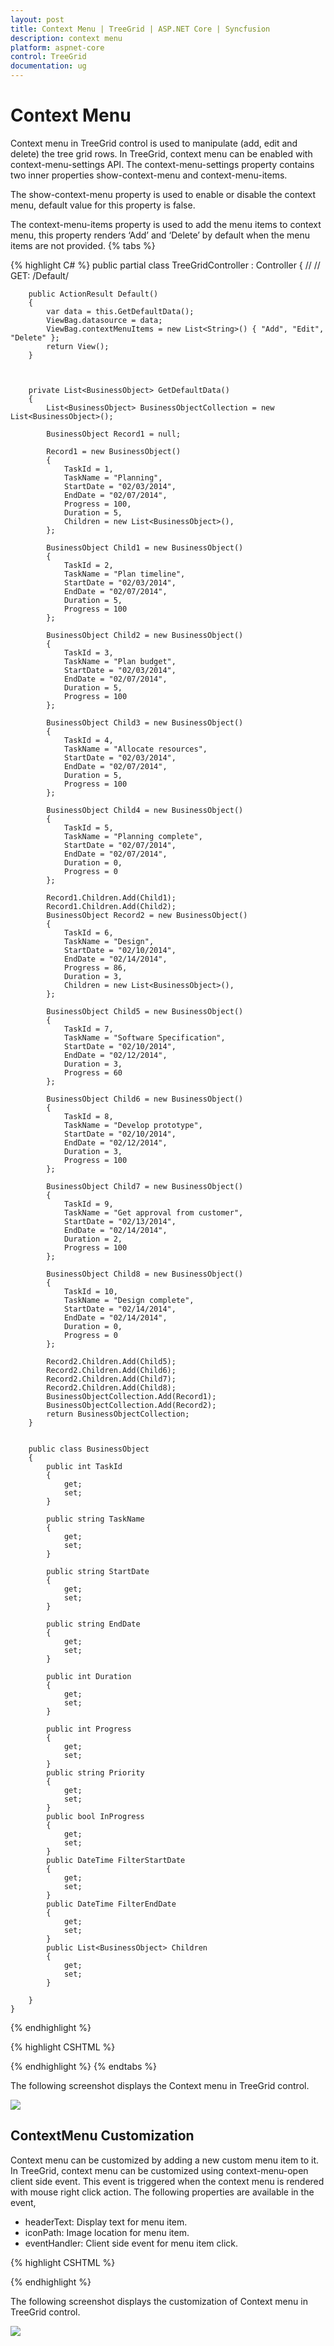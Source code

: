 ```yaml
---
layout: post
title: Context Menu | TreeGrid | ASP.NET Core | Syncfusion
description: context menu
platform: aspnet-core
control: TreeGrid
documentation: ug
---
```


# Context Menu

Context menu in TreeGrid control is used to manipulate (add, edit and delete) the tree grid rows. In TreeGrid, context menu can be enabled with context-menu-settings API. The context-menu-settings property contains two inner properties show-context-menu and context-menu-items.

The show-context-menu  property is used to enable or disable the context menu, default value for this property is false.

The  context-menu-items property is used to add the menu items to context menu, this property renders ‘Add’ and ‘Delete’ by default when the menu items are not provided.
{% tabs %}

{% highlight C# %}
public partial class TreeGridController : Controller
    {
        //
        // GET: /Default/

        public ActionResult Default()
        {
            var data = this.GetDefaultData();
            ViewBag.datasource = data;
            ViewBag.contextMenuItems = new List<String>() { "Add", "Edit", "Delete" };
            return View();
        }



        private List<BusinessObject> GetDefaultData()
        {
            List<BusinessObject> BusinessObjectCollection = new List<BusinessObject>();

            BusinessObject Record1 = null;

            Record1 = new BusinessObject()
            {
                TaskId = 1,
                TaskName = "Planning",
                StartDate = "02/03/2014",
                EndDate = "02/07/2014",
                Progress = 100,
                Duration = 5,
                Children = new List<BusinessObject>(),
            };

            BusinessObject Child1 = new BusinessObject()
            {
                TaskId = 2,
                TaskName = "Plan timeline",
                StartDate = "02/03/2014",
                EndDate = "02/07/2014",
                Duration = 5,
                Progress = 100
            };

            BusinessObject Child2 = new BusinessObject()
            {
                TaskId = 3,
                TaskName = "Plan budget",
                StartDate = "02/03/2014",
                EndDate = "02/07/2014",
                Duration = 5,
                Progress = 100
            };

            BusinessObject Child3 = new BusinessObject()
            {
                TaskId = 4,
                TaskName = "Allocate resources",
                StartDate = "02/03/2014",
                EndDate = "02/07/2014",
                Duration = 5,
                Progress = 100
            };

            BusinessObject Child4 = new BusinessObject()
            {
                TaskId = 5,
                TaskName = "Planning complete",
                StartDate = "02/07/2014",
                EndDate = "02/07/2014",
                Duration = 0,
                Progress = 0
            };

            Record1.Children.Add(Child1);
            Record1.Children.Add(Child2);
            BusinessObject Record2 = new BusinessObject()
            {
                TaskId = 6,
                TaskName = "Design",
                StartDate = "02/10/2014",
                EndDate = "02/14/2014",
                Progress = 86,
                Duration = 3,
                Children = new List<BusinessObject>(),
            };

            BusinessObject Child5 = new BusinessObject()
            {
                TaskId = 7,
                TaskName = "Software Specification",
                StartDate = "02/10/2014",
                EndDate = "02/12/2014",
                Duration = 3,
                Progress = 60
            };

            BusinessObject Child6 = new BusinessObject()
            {
                TaskId = 8,
                TaskName = "Develop prototype",
                StartDate = "02/10/2014",
                EndDate = "02/12/2014",
                Duration = 3,
                Progress = 100
            };

            BusinessObject Child7 = new BusinessObject()
            {
                TaskId = 9,
                TaskName = "Get approval from customer",
                StartDate = "02/13/2014",
                EndDate = "02/14/2014",
                Duration = 2,
                Progress = 100
            };

            BusinessObject Child8 = new BusinessObject()
            {
                TaskId = 10,
                TaskName = "Design complete",
                StartDate = "02/14/2014",
                EndDate = "02/14/2014",
                Duration = 0,
                Progress = 0
            };

            Record2.Children.Add(Child5);
            Record2.Children.Add(Child6);
            Record2.Children.Add(Child7);
            Record2.Children.Add(Child8);
            BusinessObjectCollection.Add(Record1);
            BusinessObjectCollection.Add(Record2);
            return BusinessObjectCollection;
        }


        public class BusinessObject
        {
            public int TaskId
            {
                get;
                set;
            }

            public string TaskName
            {
                get;
                set;
            }

            public string StartDate
            {
                get;
                set;
            }

            public string EndDate
            {
                get;
                set;
            }

            public int Duration
            {
                get;
                set;
            }

            public int Progress
            {
                get;
                set;
            }
            public string Priority
            {
                get;
                set;
            }
            public bool InProgress
            {
                get;
                set;
            }
            public DateTime FilterStartDate
            {
                get;
                set;
            }
            public DateTime FilterEndDate
            {
                get;
                set;
            }
            public List<BusinessObject> Children
            {
                get;
                set;
            }

        }
    }

{% endhighlight  %}

{% highlight CSHTML %}

<ej-tree-grid id="TreeGridContainer" datasource="ViewBag.datasource" child-mapping="Children" tree-column-index="1">
    <e-tree-grid-edit-settings allow-editing="true" edit-mode="@TreeGridEditMode.RowEditing"></e-tree-grid-edit-settings>
    <e-tree-grid-context-menu-settings show-context-menu="true" context-menu-items="ViewBag.contextMenuItems"></e-tree-grid-context-menu-settings>
    <e-tree-grid-columns>
        <e-tree-grid-column field="TaskId" header-text="Task Id" width=45 edit-type="Numeric" />
        <e-tree-grid-column field="TaskName" header-text="Task Name" edit-type="String" />
        <e-tree-grid-column field="StartDate" header-text="Start Date" edit-type="Datepicker" />
        <e-tree-grid-column field="EndDate" header-text="End Date" edit-type="Datepicker" />
        <e-tree-grid-column field="Duration" header-text="Duration" edit-type="Numeric" />
        <e-tree-grid-column field="Progress" header-text="Progress" edit-type="Numeric" />
    </e-tree-grid-columns>
</ej-tree-grid>  

{% endhighlight %}
{% endtabs %} 

The following screenshot displays the Context menu in TreeGrid control.

![](Context-Menu_images/Context-Menu_img1.png)



## ContextMenu Customization

Context menu can be customized by adding a new custom menu item to it. In TreeGrid, context menu can be customized using context-menu-open client side event. This event is triggered when the context menu is rendered with mouse right click action. The following properties are available in the event,

* headerText: Display text for menu item.
* iconPath: Image location for menu item.
* eventHandler: Client side event for menu item click.

{% highlight CSHTML %}

<ej-tree-grid id="TreeGridContainer" datasource="ViewBag.datasource" child-mapping="Children" tree-column-index="1" context-menu-open="ContextMenuOpen">
    <e-tree-grid-edit-settings allow-editing="true" edit-mode="@TreeGridEditMode.RowEditing"></e-tree-grid-edit-settings>
    <e-tree-grid-context-menu-settings show-context-menu="true" context-menu-items="ViewBag.contextMenuItems"></e-tree-grid-context-menu-settings>
    <e-tree-grid-columns>
        <e-tree-grid-column field="TaskId" header-text="Task Id" width=45 edit-type="Numeric" />
        <e-tree-grid-column field="TaskName" header-text="Task Name" edit-type="String" />
        <e-tree-grid-column field="StartDate" header-text="Start Date" edit-type="Datepicker" />
        <e-tree-grid-column field="EndDate" header-text="End Date" edit-type="Datepicker" />
        <e-tree-grid-column field="Duration" header-text="Duration" edit-type="Numeric" />
        <e-tree-grid-column field="Progress" header-text="Progress" edit-type="Numeric" />
    </e-tree-grid-columns>
</ej-tree-grid>  

<script type=”text/javascript”>

<script type="text/javascript">

      function ContextMenuOpen( args )

    {

       args.contextMenuItems.push(

       {

          headerText: "customMenu",

       eventHandler: customMenuClick,

       }

       );

    }

      function customMenuClick( args )

      {

      }

</script>

{% endhighlight %}

The following screenshot displays the customization of Context menu in TreeGrid control.

![](Context-Menu_images/Context-Menu_img2.png)


